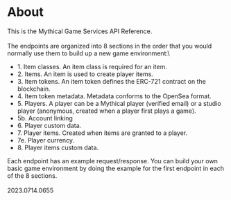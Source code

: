 # About

This is the Mythical Game Services API Reference.\
\
The endpoints are organized into 8 sections in the order that you would normally use them to build up a new game environment:\


* 1\. Item classes. An item class is required for an item.
* 2\. Items. An item is used to create player items.
* 3\. Item tokens. An item token defines the ERC-721 contract on the blockchain.
* 4\. Item token metadata. Metadata conforms to the OpenSea format.
* 5\. Players. A player can be a Mythical player (verified email) or a studio player (anonymous, created when a player first plays a game).
* 5b. Account linking
* 6\. Player custom data.
* 7\. Player items. Created when items are granted to a player.
* 7e. Player currency.
* 8\. Player items custom data.

Each endpoint has an example request/response. You can build your own basic game environment by doing the example for the first endpoint in each of the 8 sections.\
\
2023.0714.0655
